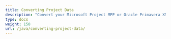 ```yaml
---
title: Converting Project Data
description: "Convert your Microsoft Project MPP or Oracle Primavera XML files in graphic formats (PDF, JPEG, PNG) by using Aspose.Tasks for Java."
type: docs
weight: 150
url: /java/converting-project-data/
---
```

